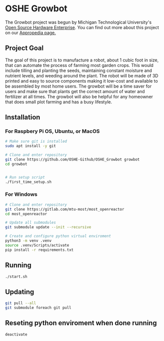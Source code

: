 # OSHE Growbot

The Growbot project was begun by Michigan Technological University's [Open Source Hardware Enterprise](http://openhardware.eit.mtu.edu/). You can find out more about this project on our [Appropedia page.](https://www.appropedia.org/OSHE_Growbot)

## Project Goal

The goal of this project is to manufacture a robot, about 1 cubic foot in size, that can automate the process of farming most garden crops. This would include tilling and planting the seeds, maintaining constant moisture and nutrient levels, and weeding around the plant. The robot will be made of 3D printed and easy to source components making it low-cost and available to be assembled by most home users. The growbot will be a time saver for users and make sure that plants get the correct amount of water and fertilizer at all times. The growbot will also be helpful for any homeowner that does small plot farming and has a busy lifestyle.

## Installation

### For Raspbery Pi OS, Ubuntu, or MacOS
```sh
# Make sure git is installed
sudo apt install -y git

# Clone and enter repository
git clone https://github.com/OSHE-Github/OSHE_Growbot growbot
cd growbot


# Run setup script
./first_time_setup.sh
```

### For Windows
```sh
# Clone and enter repository
git clone https://gitlab.com/mtu-most/most_openreactor
cd most_openreactor

# Update all submodules
git submodule update --init --recursive

# Create and configure python virtual enviroment
python3 -m venv .venv
source .venv/Scripts/activate
pip install -r requirements.txt
```

## Running
```sh
./start.sh
```

## Updating
```sh
git pull --all
git submodule foreach git pull
```

## Reseting python enviroment when done running
```sh
deactivate
```

